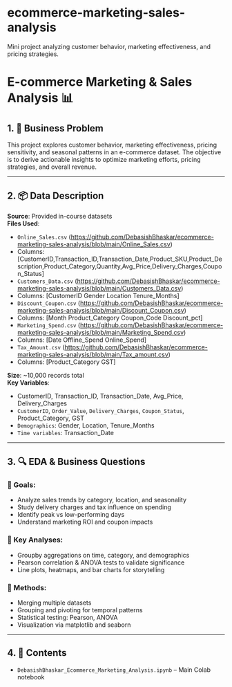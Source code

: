 # ecommerce-marketing-sales-analysis
Mini project analyzing customer behavior, marketing effectiveness, and pricing strategies.

# E-commerce Marketing & Sales Analysis 📊

## 1. 📌 Business Problem

This project explores customer behavior, marketing effectiveness, pricing sensitivity, and seasonal patterns in an e-commerce dataset. The objective is to derive actionable insights to optimize marketing efforts, pricing strategies, and overall revenue.

---

## 2. 📦 Data Description

**Source**: Provided in-course datasets  
**Files Used**:
- `Online_Sales.csv` (https://github.com/DebasishBhaskar/ecommerce-marketing-sales-analysis/blob/main/Online_Sales.csv)
- Columns: [CustomerID,Transaction_ID,Transaction_Date,Product_SKU,Product_Description,Product_Category,Quantity,Avg_Price,Delivery_Charges,Coupon_Status]
- `Customers_Data.csv` (https://github.com/DebasishBhaskar/ecommerce-marketing-sales-analysis/blob/main/Customers_Data.csv)
- Columns: [CustomerID	Gender	Location	Tenure_Months]
- `Discount_Coupon.csv` (https://github.com/DebasishBhaskar/ecommerce-marketing-sales-analysis/blob/main/Discount_Coupon.csv)
- Columns: [Month	Product_Category	Coupon_Code	Discount_pct]
- `Marketing_Spend.csv` (https://github.com/DebasishBhaskar/ecommerce-marketing-sales-analysis/blob/main/Marketing_Spend.csv)
- Columns: [Date	Offline_Spend	Online_Spend]
- `Tax_Amount.csv` (https://github.com/DebasishBhaskar/ecommerce-marketing-sales-analysis/blob/main/Tax_amount.csv)
- Columns: [Product_Category	GST]

**Size**: ~10,000 records total  
**Key Variables**:
- CustomerID, Transaction_ID, Transaction_Date, Avg_Price, Delivery_Charges
- `CustomerID`, `Order_Value`, `Delivery_Charges`, `Coupon_Status`, Product_Category, GST
- `Demographics`: Gender, Location, Tenure_Months
- `Time variables`: Transaction_Date

---

## 3. 🔍 EDA & Business Questions

### 🎯 Goals:
- Analyze sales trends by category, location, and seasonality
- Study delivery charges and tax influence on spending
- Identify peak vs low-performing days
- Understand marketing ROI and coupon impacts

### 🧠 Key Analyses:
- Groupby aggregations on time, category, and demographics
- Pearson correlation & ANOVA tests to validate significance
- Line plots, heatmaps, and bar charts for storytelling

### 🧮 Methods:
- Merging multiple datasets
- Grouping and pivoting for temporal patterns
- Statistical testing: Pearson, ANOVA
- Visualization via matplotlib and seaborn

---

## 4. 📁 Contents

- `DebasishBhaskar_Ecommerce_Marketing_Analysis.ipynb` – Main Colab notebook


